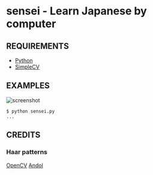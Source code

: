 # sensei - Learn Japanese by computer

## REQUIREMENTS

* [Python](http://python.org/)
* [SimpleCV](http://simplecv.org/)

## EXAMPLES

![screenshot](https://github.com/mcandre/sensei/raw/master/shot.png)

```
$ python sensei.py
...
```

## CREDITS

### Haar patterns

[OpenCV](http://opencv.willowgarage.com/wiki/)
[Andol](http://www.andol.info/)
